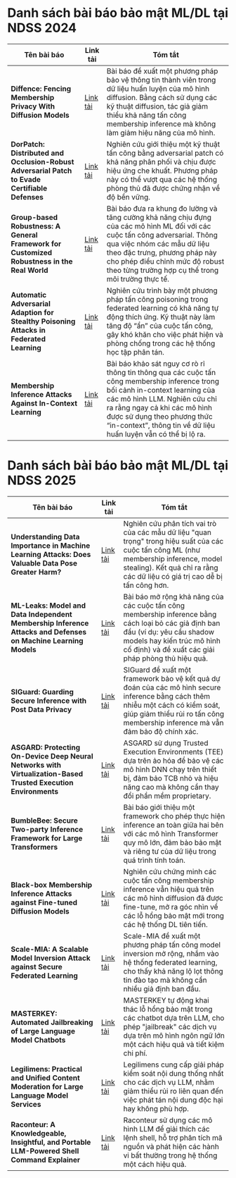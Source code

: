 # Danh sách bài báo bảo mật ML/DL tại NDSS 2024

| Tên bài báo | Link tải | Tóm tắt |
| --- | --- | --- |
| **Diffence: Fencing Membership Privacy With Diffusion Models** | [Link tải](https://dx.doi.org/10.14722/ndss.2024.diffence) | Bài báo đề xuất một phương pháp bảo vệ thông tin thành viên trong dữ liệu huấn luyện của mô hình diffusion. Bằng cách sử dụng các kỹ thuật diffusion, tác giả giảm thiểu khả năng tấn công membership inference mà không làm giảm hiệu năng của mô hình. |
| **DorPatch: Distributed and Occlusion-Robust Adversarial Patch to Evade Certifiable Defenses** | [Link tải](https://dx.doi.org/10.14722/ndss.2024.dorpatch) | Nghiên cứu giới thiệu một kỹ thuật tấn công bằng adversarial patch có khả năng phân phối và chịu được hiệu ứng che khuất. Phương pháp này có thể vượt qua các hệ thống phòng thủ đã được chứng nhận về độ bền vững. |
| **Group-based Robustness: A General Framework for Customized Robustness in the Real World** | [Link tải](https://dx.doi.org/10.14722/ndss.2024.grouprobust) | Bài báo đưa ra khung đo lường và tăng cường khả năng chịu đựng của các mô hình ML đối với các cuộc tấn công adversarial. Thông qua việc nhóm các mẫu dữ liệu theo đặc trưng, phương pháp này cho phép điều chỉnh mức độ robust theo từng trường hợp cụ thể trong môi trường thực tế. |
| **Automatic Adversarial Adaption for Stealthy Poisoning Attacks in Federated Learning** | [Link tải](https://dx.doi.org/10.14722/ndss.2024.autoattack) | Nghiên cứu trình bày một phương pháp tấn công poisoning trong federated learning có khả năng tự động thích ứng. Kỹ thuật này làm tăng độ “ẩn” của cuộc tấn công, gây khó khăn cho việc phát hiện và phòng chống trong các hệ thống học tập phân tán. |
| **Membership Inference Attacks Against In-Context Learning** | [Link tải](https://dx.doi.org/10.14722/ndss.2024.miic) | Bài báo khảo sát nguy cơ rò rỉ thông tin thông qua các cuộc tấn công membership inference trong bối cảnh in-context learning của các mô hình LLM. Nghiên cứu chỉ ra rằng ngay cả khi các mô hình được sử dụng theo phương thức “in-context”, thông tin về dữ liệu huấn luyện vẫn có thể bị lộ ra. |


# Danh sách bài báo bảo mật ML/DL tại NDSS 2025

| Tên bài báo | Link tải | Tóm tắt |
| --- | --- | --- |
| **Understanding Data Importance in Machine Learning Attacks: Does Valuable Data Pose Greater Harm?** | [Link tải](https://dx.doi.org/10.14722/ndss.2025.230331) | Nghiên cứu phân tích vai trò của các mẫu dữ liệu "quan trọng" trong hiệu suất của các cuộc tấn công ML (như membership inference, model stealing). Kết quả chỉ ra rằng các dữ liệu có giá trị cao dễ bị tấn công hơn. |
| **ML-Leaks: Model and Data Independent Membership Inference Attacks and Defenses on Machine Learning Models** | [Link tải](https://www.ndss-symposium.org/ndss-paper/ml-leaks-model-and-data-independent-membership-inference-attacks-and-defenses-on-machine-learning-models/) | Bài báo mở rộng khả năng của các cuộc tấn công membership inference bằng cách loại bỏ các giả định ban đầu (ví dụ: yêu cầu shadow models hay kiến trúc mô hình cố định) và đề xuất các giải pháp phòng thủ hiệu quả. |
| **SIGuard: Guarding Secure Inference with Post Data Privacy** | [Link tải](https://www.ndss-symposium.org/ndss-paper/siguard-guarding-secure-inference-with-post-data-privacy/) | SIGuard đề xuất một framework bảo vệ kết quả dự đoán của các mô hình secure inference bằng cách thêm nhiễu một cách có kiểm soát, giúp giảm thiểu rủi ro tấn công membership inference mà vẫn đảm bảo độ chính xác. |
| **ASGARD: Protecting On-Device Deep Neural Networks with Virtualization-Based Trusted Execution Environments** | [Link tải](https://www.ndss-symposium.org/ndss-paper/asgard-protecting-on-device-deep-neural-networks-with-virtualization-based-trusted-execution-environments/) | ASGARD sử dụng Trusted Execution Environments (TEE) dựa trên ảo hóa để bảo vệ các mô hình DNN chạy trên thiết bị, đảm bảo TCB nhỏ và hiệu năng cao mà không cần thay đổi phần mềm proprietary. |
| **BumbleBee: Secure Two-party Inference Framework for Large Transformers** | [Link tải](https://www.ndss-symposium.org/ndss-paper/bumblebee-secure-two-party-inference-framework-for-large-transformers/) | Bài báo giới thiệu một framework cho phép thực hiện inference an toàn giữa hai bên với các mô hình Transformer quy mô lớn, đảm bảo bảo mật và riêng tư của dữ liệu trong quá trình tính toán. |
| **Black-box Membership Inference Attacks against Fine-tuned Diffusion Models** | [Link tải](https://www.ndss-symposium.org/ndss-paper/black-box-membership-inference-attacks-against-fine-tuned-diffusion-models/) | Nghiên cứu chứng minh các cuộc tấn công membership inference vẫn hiệu quả trên các mô hình diffusion đã được fine-tune, mở ra góc nhìn về các lỗ hổng bảo mật mới trong các hệ thống DL tiên tiến. |
| **Scale-MIA: A Scalable Model Inversion Attack against Secure Federated Learning** | [Link tải](https://www.ndss-symposium.org/ndss-paper/scale-mia-a-scalable-model-inversion-attack-against-secure-federated-learning/) | Scale-MIA đề xuất một phương pháp tấn công model inversion mở rộng, nhắm vào hệ thống federated learning, cho thấy khả năng lộ lọt thông tin đào tạo mà không cần nhiều giả định ban đầu. |
| **MASTERKEY: Automated Jailbreaking of Large Language Model Chatbots** | [Link tải](https://www.ndss-symposium.org/ndss-paper/masterkey-automated-jailbreaking-of-large-language-model-chatbots/) | MASTERKEY tự động khai thác lỗ hổng bảo mật trong các chatbot dựa trên LLM, cho phép "jailbreak" các dịch vụ dựa trên mô hình ngôn ngữ lớn một cách hiệu quả và tiết kiệm chi phí. |
| **Legilimens: Practical and Unified Content Moderation for Large Language Model Services** | [Link tải](https://www.ndss-symposium.org/ndss-paper/legilimens-practical-and-unified-content-moderation-for-large-language-model-services/) | Legilimens cung cấp giải pháp kiểm soát nội dung thống nhất cho các dịch vụ LLM, nhằm giảm thiểu rủi ro liên quan đến việc phát tán nội dung độc hại hay không phù hợp. |
| **Raconteur: A Knowledgeable, Insightful, and Portable LLM-Powered Shell Command Explainer** | [Link tải](https://www.ndss-symposium.org/ndss-paper/raconteur-a-knowledgeable-insightful-and-portable-llm-powered-shell-command-explainer/) | Raconteur sử dụng các mô hình LLM để giải thích các lệnh shell, hỗ trợ phân tích mã nguồn và phát hiện các hành vi bất thường trong hệ thống một cách hiệu quả. |

